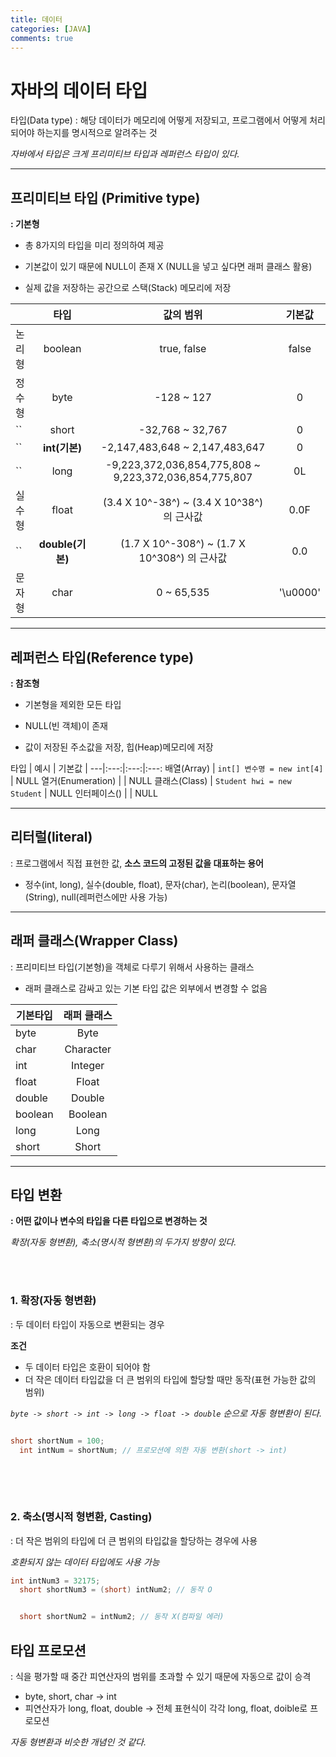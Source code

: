 ```yaml
---
title: 데이터
categories: [JAVA]
comments: true
---
```


자바의 데이터 타입
===

타입(Data type) :  해당 데이터가 메모리에 어떻게 저장되고, 프로그램에서 어떻게 처리되어야 하는지를 명시적으로 알려주는 것

_자바에서 타입은 크게 프리미티브 타입과 레퍼런스 타입이 있다._

---

## 프리미티브 타입 (Primitive type)

**: 기본형**

- 총 8가지의 타입을 미리 정의하여 제공

- 기본값이 있기 때문에 NULL이 존재 X (NULL을 넣고 싶다면 래퍼 클래스 활용)

- 실제 값을 저장하는 공간으로 스택(Stack) 메모리에 저장

 || 타입 | 값의 범위 | 기본값|
---|:---:|:---:|:---:
논리형 | boolean | true, false | false
정수형 | byte | -128 ~ 127 | 0
`` | short | -32,768 ~ 32,767 | 0
`` | **int(기본)** | -2,147,483,648 ~ 2,147,483,647 | 0
`` | long |  -9,223,372,036,854,775,808 ~ 9,223,372,036,854,775,807 | 0L
실수형 | float | (3.4 X 10^-38^) ~ (3.4 X 10^38^) 의 근사값 | 0.0F
`` | **double(기본)** | 	 (1.7 X 10^-308^) ~ (1.7 X 10^308^) 의 근사값 | 0.0
문자형 | char | 0 ~ 65,535 | '\u0000' 

---

## 레퍼런스 타입(Reference type)

**: 참조형**

- 기본형을 제외한 모든 타입

- NULL(빈 객체)이 존재

- 값이 저장된 주소값을 저장, 힙(Heap)메모리에 저장

 타입 | 예시 | 기본값 |
---|:---:|:---:|:---:
배열(Array) | `int[] 변수명 = new int[4]` | NULL
열거(Enumeration) |  | NULL
클래스(Class) | `Student hwi = new Student` | NULL
인터페이스() |  | NULL

---

## 리터럴(literal)

 : 프로그램에서 직접 표현한 값, **소스 코드의 고정된 값을 대표하는 용어**

 - 정수(int, long), 실수(double, float), 문자(char), 논리(boolean), 문자열(String), null(레퍼런스에만 사용 가능)

---

## 래퍼 클래스(Wrapper Class)
 : 프리미티브 타입(기본형)을 객체로 다루기 위해서 사용하는 클래스

 - 래퍼 클래스로 감싸고 있는 기본 타입 값은 외부에서 변경할 수 없음

  기본타입 | 래퍼 클래스 
---|:---:
byte | Byte 
char | Character 
int | Integer 
float | Float 
double | Double
boolean | Boolean 
long | Long 
short | Short 

---

## 타입 변환
**: 어떤 값이나 변수의 타입을 다른 타입으로 변경하는 것**

_확장(자동 형변환), 축소(명시적 형변환)의 두가지 방향이 있다._

<br>
<br>

### 1. 확장(자동 형변환)
 : 두 데이터 타입이 자동으로 변환되는 경우

 **조건**
 - 두 데이터 타입은 호환이 되어야 함
 - 더 작은 데이터 타입값을 더 큰 범위의 타입에 할당할 때만 동작(표현 가능한 값의 범위)

_`byte -> short -> int -> long -> float -> double` 순으로 자동 형변환이 된다._

```java

short shortNum = 100;
  int intNum = shortNum; // 프로모션에 의한 자동 변환(short -> int)
      
```

<br>
<br>

### 2. 축소(명시적 형변환, Casting)

 : 더 작은 범위의 타입에 더 큰 범위의 타입값을 할당하는 경우에 사용
 
 _호환되지 않는 데이터 타입에도 사용 가능_


```java
int intNum3 = 32175;
  short shortNum3 = (short) intNum2; // 동작 O


  short shortNum2 = intNum2; // 동작 X(컴파일 에러)

```

## 타입 프로모션

 : 식을 평가할 때 중간 피연산자의 범위를 초과할 수 있기 때문에 자동으로 값이 승격

- byte, short, char -> int
- 피연산자가 long, float, double -> 전체 표현식이 각각 long, float, doible로 프로모션

 _자동 형변환과 비슷한 개념인 것 같다._